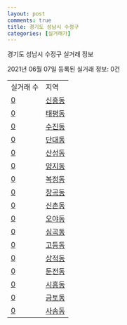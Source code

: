 ```yaml
---
layout: post
comments: true
title: 경기도 성남시 수정구
categories: [실거래가]
---
```


경기도 성남시 수정구 실거래 정보

2021년 06월 07일 등록된 실거래 정보: 0건


<table>
  <tr>
    <td>실거래 수</td>
    <td>지역</td>
  </tr>

  
  <tr>
    <td><a href="4113110100.html">0</a></td>
    <td><a href="4113110100.html">신흥동</a></td>
  </tr>
    

  <tr>
    <td><a href="4113110200.html">0</a></td>
    <td><a href="4113110200.html">태평동</a></td>
  </tr>
    

  <tr>
    <td><a href="4113110300.html">0</a></td>
    <td><a href="4113110300.html">수진동</a></td>
  </tr>
    

  <tr>
    <td><a href="4113110400.html">0</a></td>
    <td><a href="4113110400.html">단대동</a></td>
  </tr>
    

  <tr>
    <td><a href="4113110500.html">0</a></td>
    <td><a href="4113110500.html">산성동</a></td>
  </tr>
    

  <tr>
    <td><a href="4113110600.html">0</a></td>
    <td><a href="4113110600.html">양지동</a></td>
  </tr>
    

  <tr>
    <td><a href="4113110700.html">0</a></td>
    <td><a href="4113110700.html">복정동</a></td>
  </tr>
    

  <tr>
    <td><a href="4113110800.html">0</a></td>
    <td><a href="4113110800.html">창곡동</a></td>
  </tr>
    

  <tr>
    <td><a href="4113110900.html">0</a></td>
    <td><a href="4113110900.html">신촌동</a></td>
  </tr>
    

  <tr>
    <td><a href="4113111000.html">0</a></td>
    <td><a href="4113111000.html">오야동</a></td>
  </tr>
    

  <tr>
    <td><a href="4113111100.html">0</a></td>
    <td><a href="4113111100.html">심곡동</a></td>
  </tr>
    

  <tr>
    <td><a href="4113111200.html">0</a></td>
    <td><a href="4113111200.html">고등동</a></td>
  </tr>
    

  <tr>
    <td><a href="4113111300.html">0</a></td>
    <td><a href="4113111300.html">상적동</a></td>
  </tr>
    

  <tr>
    <td><a href="4113111400.html">0</a></td>
    <td><a href="4113111400.html">둔전동</a></td>
  </tr>
    

  <tr>
    <td><a href="4113111500.html">0</a></td>
    <td><a href="4113111500.html">시흥동</a></td>
  </tr>
    

  <tr>
    <td><a href="4113111600.html">0</a></td>
    <td><a href="4113111600.html">금토동</a></td>
  </tr>
    

  <tr>
    <td><a href="4113111700.html">0</a></td>
    <td><a href="4113111700.html">사송동</a></td>
  </tr>
    


</table>
    